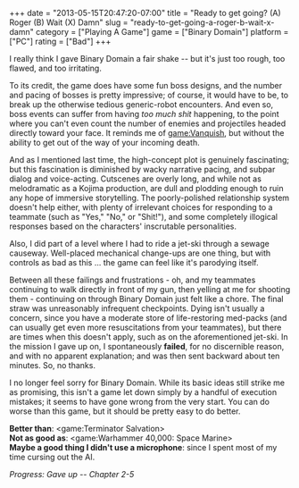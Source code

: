 +++
date = "2013-05-15T20:47:20-07:00"
title = "Ready to get going? (A) Roger (B) Wait (X) Damn"
slug = "ready-to-get-going-a-roger-b-wait-x-damn"
category = ["Playing A Game"]
game = ["Binary Domain"]
platform = ["PC"]
rating = ["Bad"]
+++

I really think I gave Binary Domain a fair shake -- but it's just too rough, too flawed, and too irritating.

To its credit, the game does have some fun boss designs, and the number and pacing of bosses is pretty impressive; of course, it would have to be, to break up the otherwise tedious generic-robot encounters.  And even so, boss events can suffer from having <i>too much shit</i> happening, to the point where you can't even count the number of enemies and projectiles headed directly toward your face.  It reminds me of <game:Vanquish>, but without the ability to get out of the way of your incoming death.

And as I mentioned last time, the high-concept plot is genuinely fascinating; but this fascination is diminished by wacky narrative pacing, and subpar dialog and voice-acting.  Cutscenes are overly long, and while not as melodramatic as a Kojima production, are dull and plodding enough to ruin any hope of immersive storytelling.  The poorly-polished relationship system doesn't help either, with plenty of irrelevant choices for responding to a teammate (such as "Yes," "No," or "Shit!"), and some completely illogical responses based on the characters' inscrutable personalities.

Also, I did part of a level where I had to ride a jet-ski through a sewage causeway.  Well-placed mechanical change-ups are one thing, but with controls as bad as this ... the game can feel like it's parodying itself.

Between all these failings and frustrations - oh, and my teammates continuing to walk directly in front of my gun, then yelling at me for shooting them - continuing on through Binary Domain just felt like a chore.  The final straw was unreasonably infrequent checkpoints.  Dying isn't usually a concern, since you have a moderate store of life-restoring med-packs (and can usually get even more resuscitations from your teammates), but there are times when this doesn't apply, such as on the aforementioned jet-ski.  In the mission I gave up on, I spontaneously <b>failed</b>, for no discernible reason, and with no apparent explanation; and was then sent backward about ten minutes.  So, no thanks.

I no longer feel sorry for Binary Domain.  While its basic ideas still strike me as promising, this isn't a game let down simply by a handful of execution mistakes; it seems to have gone wrong from the very start.  You can do worse than this game, but it should be pretty easy to do better.

<b>Better than</b>: <game:Terminator Salvation>  
<b>Not as good as</b>: <game:Warhammer 40,000: Space Marine>  
<b>Maybe a good thing I didn't use a microphone</b>: since I spent most of my time cursing out the AI.

<i>Progress: Gave up -- Chapter 2-5</i>